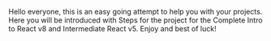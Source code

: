 Hello everyone, this is an easy going attempt to help you with your projects. Here you will be introduced with Steps for the project for the Complete Intro to React v8 and Intermediate React v5. Enjoy  and best of luck!
